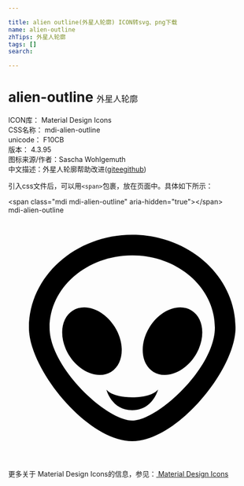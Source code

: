```yaml
---

title: alien outline(外星人轮廓) ICON转svg、png下载
name: alien-outline
zhTips: 外星人轮廓
tags: []
search: 

---
```


# alien-outline  <small style="font-size: 60%;font-weight: 100">外星人轮廓</small>


<div class="detail-page">
<p>
<span>
ICON库：
<span class="badge-secondary badge">Material Design Icons</span> 
</span>
<br/>
<span>
CSS名称：
<span class="badge-secondary badge">mdi-alien-outline</span> 
</span>
<br/>
<span>
unicode：
<span class="badge-secondary badge">F10CB</span> 
<copy-btn content='F10CB' btn-title=""></copy-btn>
<copy-btn :content='String.fromCodePoint(parseInt("F10CB", 16))' btn-title="复制U"></copy-btn>
</span>
<br/>
<span>
版本：
<span class="badge-secondary badge">4.3.95</span> 
</span>
<br/>
<span>图标来源/作者：<span class="badge-light badge">Sascha Wohlgemuth</span></span> 
<br/>
<span class="zh-detail">中文描述：<span class="badge-primary badge">外星人轮廓</span><span class="help-link"><span>帮助改进</span>(<a href="https://gitee.com/liuwave/icon-helper/edit/master/json/material/alien-outline.json" target="_blank" rel="noopener noreferrer">gitee</a><a href="https://github.com/liuwave/icon-helper/edit/master/json/material/alien-outline.json" target="_blank" rel="noopener noreferrer">github</a></span>)</span><br/>
</p>
</div>
<div class="alert alert-dark">
  <i class="mdi mdi-alien-outline mdi-48px"></i>
  <i class="mdi mdi-alien-outline mdi-36px"></i>
  <i class="mdi mdi-alien-outline mdi-24px"></i>
  <i class="mdi mdi-alien-outline mdi-18px"></i>
</div>
<div>
  <p>引入css文件后，可以用<code>&lt;span&gt;</code>包裹，放在页面中。具体如下所示：    
  </p>
  <div class="alert alert-primary" style="font-size: 14px">
    &lt;span class="mdi mdi-alien-outline" aria-hidden="true"&gt;&lt;/span&gt;
    <copy-btn content='<span class="mdi mdi-alien-outline" aria-hidden="true"></span>'></copy-btn>
  </div>
  <div class="alert alert-secondary">
    <i class="mdi mdi-alien-outline"
    style="font-size: 24px"
    aria-hidden="true"></i> mdi-alien-outline
    <copy-btn content="mdi-alien-outline" btn-title="复制图标名称"></copy-btn>
  </div>
</div>
<div id="svg" class="svg-wrap">
<svg xmlns="http://www.w3.org/2000/svg" viewBox="0 0 24 24"><path d="M10.31 10.93C11.33 12.57 11.18 14.5 9.96 15.28C8.74 16.04 6.92 15.33 5.89 13.69C4.87 12.05 5.03 10.1 6.25 9.34C7.47 8.58 9.29 9.29 10.31 10.93M12 17.75C14 17.75 14.5 17 14.5 17C14.5 17 14 19 12 19C10 19 9.5 17.03 9.5 17C9.5 17 10 17.75 12 17.75M17.75 9.34C18.97 10.1 19.13 12.05 18.11 13.69C17.08 15.33 15.26 16.04 14.04 15.28C12.82 14.5 12.67 12.57 13.69 10.93C14.71 9.29 16.53 8.58 17.75 9.34M12 20C14.5 20 20 14.86 20 11C20 7.14 16.41 4 12 4C7.59 4 4 7.14 4 11C4 14.86 9.5 20 12 20M12 2C17.5 2 22 6.04 22 11C22 15.08 16.32 22 12 22C7.68 22 2 15.08 2 11C2 6.04 6.5 2 12 2Z" /></svg>
</div>
<detail full-name='mdi-alien-outline'></detail>
    
<div><p>更多关于 Material Design Icons的信息，参见：<a target="_blank" href="https://iconhelper.cn/material.html"> Material Design Icons</a>
</p></div>
